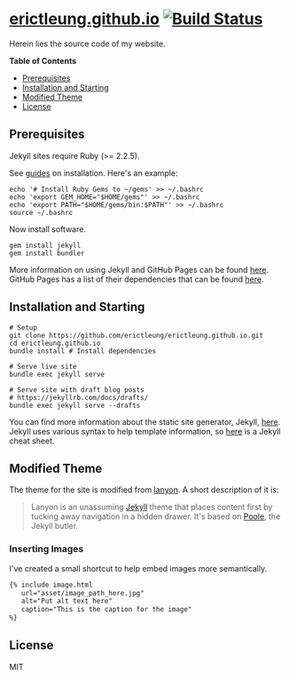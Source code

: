 # [erictleung.github.io](https://erictleung.github.io) [![Build Status](https://travis-ci.org/erictleung/erictleung.github.io.svg?branch=master)](https://travis-ci.org/erictleung/erictleung.github.io)

Herein lies the source code of my website.

**Table of Contents**

- [Prerequisites](#prerequisites)
- [Installation and Starting](#installation-and-starting)
- [Modified Theme](#modified-theme)
- [License](#license)


## Prerequisites

Jekyll sites require Ruby (>= 2.2.5).

See [guides][guides] on installation.  Here's an example:

```shell
echo '# Install Ruby Gems to ~/gems' >> ~/.bashrc
echo 'export GEM_HOME="$HOME/gems"' >> ~/.bashrc
echo 'export PATH="$HOME/gems/bin:$PATH"' >> ~/.bashrc
source ~/.bashrc
```

Now install software.

```shell
gem install jekyll
gem install bundler
```

More information on using Jekyll and GitHub Pages can be found
[here][github_jekyll]. GitHub Pages has a list of their dependencies that can
be found [here][github_prereqs].

[guides]: https://jekyllrb.com/docs/installation/#guides
[github_jekyll]: https://help.github.com/articles/using-jekyll-as-a-static-site-generator-with-github-pages/
[github_prereqs]: https://pages.github.com/versions/


## Installation and Starting

```shell
# Setup
git clone https://github.com/erictleung/erictleung.github.io.git
cd erictleung.github.io
bundle install # Install dependencies

# Serve live site
bundle exec jekyll serve

# Serve site with draft blog posts
# https://jekyllrb.com/docs/drafts/
bundle exec jekyll serve --drafts
```

You can find more information about the static site generator, Jekyll,
[here][jekyll]. Jekyll uses various syntax to help template information, so
[here][jekyllcheat] is a Jekyll cheat sheet.

[jekyll]: http://jekyllrb.com/docs/home/
[jekyllcheat]: https://learn.cloudcannon.com/jekyll-cheat-sheet/


## Modified Theme

The theme for the site is modified from [lanyon][lanyon]. A short description
of it is:

> Lanyon is an unassuming [Jekyll](http://jekyllrb.com) theme that places
> content first by tucking away navigation in a hidden drawer. It's based on
> [Poole](http://getpoole.com), the Jekyll butler.

[lanyon]: https://github.com/poole/lanyon


### Inserting Images

I've created a small shortcut to help embed images more semantically.

```html
{% include image.html
   url="asset/image_path_here.jpg"
   alt="Put alt text here"
   caption="This is the caption for the image"
%}
```


## License

MIT
